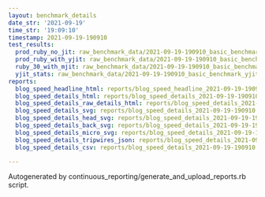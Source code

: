 ```yaml
---
layout: benchmark_details
date_str: '2021-09-19'
time_str: '19:09:10'
timestamp: 2021-09-19-190910
test_results:
  prod_ruby_no_jit: raw_benchmark_data/2021-09-19-190910_basic_benchmark_prod_ruby_no_jit.json
  prod_ruby_with_yjit: raw_benchmark_data/2021-09-19-190910_basic_benchmark_prod_ruby_with_yjit.json
  ruby_30_with_mjit: raw_benchmark_data/2021-09-19-190910_basic_benchmark_ruby_30_with_mjit.json
  yjit_stats: raw_benchmark_data/2021-09-19-190910_basic_benchmark_yjit_stats.json
reports:
  blog_speed_headline_html: reports/blog_speed_headline_2021-09-19-190910.html
  blog_speed_details_html: reports/blog_speed_details_2021-09-19-190910.html
  blog_speed_details_raw_details_html: reports/blog_speed_details_2021-09-19-190910.raw_details.html
  blog_speed_details_svg: reports/blog_speed_details_2021-09-19-190910.svg
  blog_speed_details_head_svg: reports/blog_speed_details_2021-09-19-190910.head.svg
  blog_speed_details_back_svg: reports/blog_speed_details_2021-09-19-190910.back.svg
  blog_speed_details_micro_svg: reports/blog_speed_details_2021-09-19-190910.micro.svg
  blog_speed_details_tripwires_json: reports/blog_speed_details_2021-09-19-190910.tripwires.json
  blog_speed_details_csv: reports/blog_speed_details_2021-09-19-190910.csv

---
```

Autogenerated by continuous_reporting/generate_and_upload_reports.rb script.
